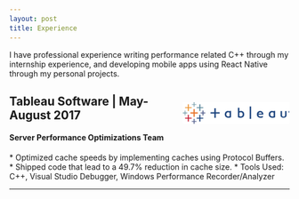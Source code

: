 ```yaml
---
layout: post
title: Experience
---
```


I have professional experience writing performance related C++ through my internship experience, and developing mobile apps using React Native through my personal projects.


<div>
    <p style="float: right;"><img src="../public/tableau.png" height="39px" width="192px"></p>
    <h2>Tableau Software | May-August 2017</h2>
    <h4>Server Performance Optimizations Team</h4>
* Optimized cache speeds by implementing caches using Protocol Buffers.
* Shipped code that lead to a 49.7% reduction in cache size.    
* Tools Used: C++, Visual Studio Debugger, Windows Performance Recorder/Analyzer
</div> <hr style="clear:both;">
